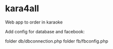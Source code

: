 # kara4all
Web app to order in karaoke

Add config for database and facebook:

folder db/dbconnection.php
folder fb/fbconfig.php
